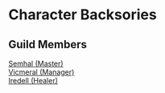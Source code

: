 # Character Backsories
## Guild Members
[Semhal (Master)](/semsguild/character-backstories/semhal)  
[Vicmeral (Manager)](/semsguild/character-backstories/vicmeral)   
[Iredell (Healer)](/semsguild/character-backstories/iredell)
